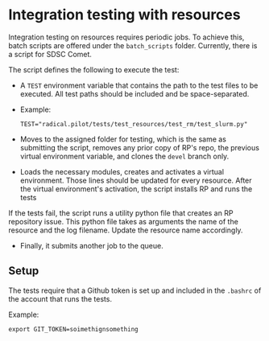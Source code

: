 
# Integration testing with resources

Integration testing on resources requires periodic jobs. To achieve this, batch
scripts are offered under the `batch_scripts` folder. Currently, there is a
script for SDSC Comet.

The script defines the following to execute the test:

- A `TEST` environment variable that contains the path to the test files to be
  executed. All test paths should be included and be space-separated.
-
    Example:
    ```
    TEST="radical.pilot/tests/test_resources/test_rm/test_slurm.py"
    ```

- Moves to the assigned folder for testing, which is the same as submitting the
  script, removes any prior copy of RP's repo, the previous virtual environment
  variable, and clones the `devel` branch only.

- Loads the necessary modules, creates and activates a virtual environment.
  Those lines should be updated for every resource. After the virtual
  environment's activation, the script installs RP and runs the tests

If the tests fail, the script runs a utility python file that creates an RP
repository issue. This python file takes as arguments the name of the resource
and the log filename. Update the resource name accordingly.

- Finally, it submits another job to the queue.

## Setup

The tests require that a Github token is set up and included in the `.bashrc`
of the account that runs the tests.

Example:
```
export GIT_TOKEN=soimethignsomething
```

